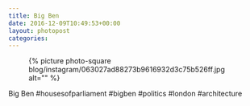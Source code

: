 ```yaml
---
title: Big Ben
date: 2016-12-09T10:49:53+00:00
layout: photopost
categories:
---
```


<figure class="photo photo--square">
  {% picture photo-square blog/instagram/063027ad88273b9616932d3c75b526ff.jpg alt="" %}
</figure>

Big Ben
#housesofparliament #bigben #politics #london #architecture
